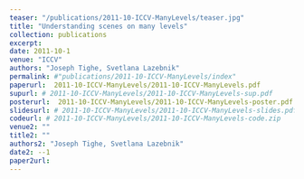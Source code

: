 ```yaml
---
teaser: "/publications/2011-10-ICCV-ManyLevels/teaser.jpg"
title: "Understanding scenes on many levels"
collection: publications
excerpt: 
date: 2011-10-1
venue: "ICCV"
authors: "Joseph Tighe, Svetlana Lazebnik"
permalink: #"publications/2011-10-ICCV-ManyLevels/index"
paperurl:  2011-10-ICCV-ManyLevels/2011-10-ICCV-ManyLevels.pdf
supurl: # 2011-10-ICCV-ManyLevels/2011-10-ICCV-ManyLevels-sup.pdf
posterurl:  2011-10-ICCV-ManyLevels/2011-10-ICCV-ManyLevels-poster.pdf
slidesurl: # 2011-10-ICCV-ManyLevels/2011-10-ICCV-ManyLevels-slides.pdf
codeurl: # 2011-10-ICCV-ManyLevels/2011-10-ICCV-ManyLevels-code.zip
venue2: ""
title2: ""
authors2: "Joseph Tighe, Svetlana Lazebnik"
date2: --1
paper2url: 
---
```




